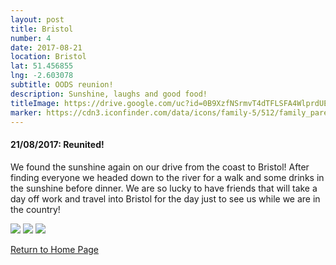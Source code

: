 ```yaml
---
layout: post
title: Bristol
number: 4
date: 2017-08-21
location: Bristol
lat: 51.456855
lng: -2.603078
subtitle: OODS reunion!
description: Sunshine, laughs and good food!
titleImage: https://drive.google.com/uc?id=0B9XzfNSrmvT4dTFLSFA4WlprdUE
marker: https://cdn3.iconfinder.com/data/icons/family-5/512/family_parents_kids_children-512.png
---
```


<h4>21/08/2017: Reunited!</h4>

We found the sunshine again on our drive from the coast to Bristol! After finding everyone we headed down to the river for a walk and some drinks in the sunshine before dinner. We are so lucky to have friends that will take a day off work and travel into Bristol for the day just to see us while we are in the country! 

<img src="https://drive.google.com/uc?id=0B9XzfNSrmvT4cElkODhzRkpJdUE" class="image1">
<img src="https://drive.google.com/uc?id=0B9XzfNSrmvT4U2FFeGFzcm1wMzg" class="image1">
<img src="https://drive.google.com/uc?id=0B9XzfNSrmvT4eFBwbkhPSGhNcE0" class="image1">

<a href="https://adventuresofthetravellingtwins.com/">Return to Home Page</a>
